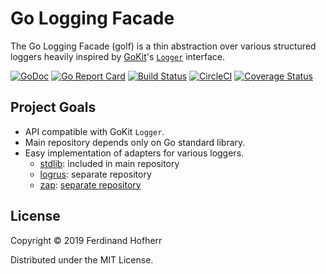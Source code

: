 # Go Logging Facade

The Go Logging Facade (golf) is a thin abstraction over various
structured loggers heavily inspired by [GoKit](https://gokit.io/)'s
[`Logger`](https://godoc.org/github.com/go-kit/kit/log#Logger)
interface.

[![GoDoc](https://godoc.org/github.com/fhofherr/golf?status.svg)](https://godoc.org/github.com/fhofherr/golf)
[![Go Report Card](https://goreportcard.com/badge/github.com/fhofherr/golf)](https://goreportcard.com/report/github.com/fhofherr/golf)
[![Build Status](https://travis-ci.org/fhofherr/golf.svg?branch=master)](https://travis-ci.org/fhofherr/golf)
[![CircleCI](https://circleci.com/gh/fhofherr/golf.svg?style=svg)](https://circleci.com/gh/fhofherr/golf)
[![Coverage Status](https://coveralls.io/repos/github/fhofherr/golf/badge.svg?branch=master)](https://coveralls.io/github/fhofherr/golf?branch=master)

## Project Goals

* API compatible with GoKit `Logger`.
* Main repository depends only on Go standard library.
* Easy implementation of adapters for various loggers.
  * [stdlib](https://godoc.org/log): included in main repository
  * [logrus](https://github.com/Sirupsen/logrus): separate repository
  * [zap](https://github.com/uber-go/zap): [separate repository](https://github.com/fhofherr/golf-zap)

## License

Copyright © 2019 Ferdinand Hofherr

Distributed under the MIT License.
